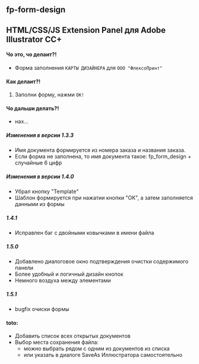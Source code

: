 fp-form-design
---
HTML/CSS/JS Extension Panel для Adobe Illustrator CC+
----

#### Чо это, чо делаит?! ####
* Форма заполнения `КАРТЫ ДИЗАЙНЕРА` для `ООО "ФлексоПринт"`
#### Как делаит?! ####
 1. Заполни форму, нажми `OK!`
#### Чо дальши делать?! ####
* нах...

##### Изменения в версии 1.3.3
 * Имя документа формируется из номера заказа и названия заказа.
 * Если форма не заполнена, то имя документа такое: fp_form_design + случайные 6 цифр
 
##### Изменения в версии 1.4.0
 * Убрал кнопку "Template"
 * Шаблон формируется при нажатии кнопки "OK", а затем заполняется данными из формы
  
##### 1.4.1
 * Исправлен баг с двойными ковычками в имени файла

##### 1.5.0
 * Добавлено диалоговое окно подтверждения очистки содержимого панели
 * Более удобный и логичный дизайн кнопок
 * Немного воздуха между элементами 
 
##### 1.5.1
 * bugfix очиски формы
 
#### toto:
 * Добавить список всех открытых документов
 * Выбор места сохранения файла: 
   * можно выбрать рядом с одним из документов из списка
   * или указать в диалоге SaveAs Иллюстратора самостоятельно